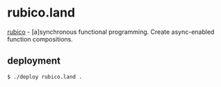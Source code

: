 # rubico.land
[rubico](https://rubico.land/) - [a]synchronous functional programming. Create async-enabled function compositions.

## deployment
```sh
$ ./deploy rubico.land .
```
